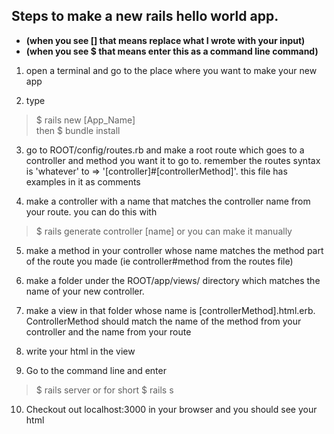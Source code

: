 ## Steps to make a new rails hello world app.
- **(when you see [] that means replace what I wrote with your input)**
- **(when you see $ that means enter this as a command line command)**

1. open a terminal and go to the place where you want to make your new app

2. type 
  > $ rails new [App_Name]  
then
  > $ bundle install

3. go to ROOT/config/routes.rb and make a root route which goes to a controller and method you want it to go to.
  remember the routes syntax is 'whatever' to => '[controller]#[controllerMethod]'. this file has examples in it as comments

4. make a controller with a name that matches the controller name from your route. you can do this with
  > $ rails generate controller [name] 
or you can make it manually

5. make a method in your controller whose name matches the method part of the route you made (ie controller#method from the routes file)

6. make a folder under the ROOT/app/views/ directory which matches the name of your new controller.

7. make a view in that folder whose name is [controllerMethod].html.erb. ControllerMethod should match the name of the method from your controller and the name from your route

8. write your html in the view

9. Go to the command line and enter
  > $ rails server 
or for short
  > $ rails s

10. Checkout out localhost:3000 in your browser and you should see your html
